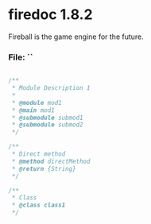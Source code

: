 
# firedoc 1.8.2

Fireball is the game engine for the future.


### File: ``

```js

/**
 * Module Description 1
 *
 * @module mod1
 * @main mod1
 * @submodule submod1
 * @submodule submod2
 */

/**
 * Direct method
 * @method directMethod
 * @return {String}
 */

/**
 * Class
 * @class class1
 */

```
